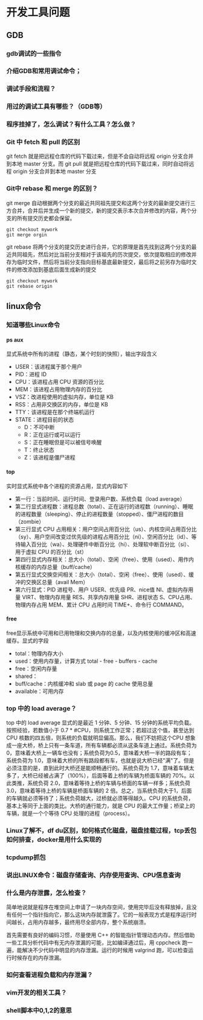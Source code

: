 # 开发工具问题
## GDB
### gdb调试的一些指令
### 介绍GDB和常用调试命令；
### 调试手段和流程？
### 用过的调试工具有哪些？（GDB等）
### 程序挂掉了，怎么调试？有什么工具？怎么做？

### Git 中 fetch 和 pull 的区别
git fetch 就是把远程仓库的代码下载过来，但是不会自动将远程 origin 分支合并到本地 master 分支。而 git pull 就是把远程仓库的代码下载过来，同时自动将远程 origin 分支合并到本地 master 分支

### Git中 rebase 和 merge 的区别？
git merge 自动根据两个分支的最近共同祖先提交和这两个分支的最新提交进行三方合并，合并后并生成一个新的提交，新的提交表示本次合并修改的内容，两个分支的所有提交历史都会保留。
```
git checkout mywork
git merge orgin
```

git rebase 将两个分支的提交历史进行合并，它的原理是首先找到这两个分支的最近共同祖先，然后对比当前分支相对于该祖先的历次提交，依次提取相应的修改并存为临时文件，然后将当前分支指向目标基底最新提交，最后将之前另存为临时文件的修改添加到基底后面生成新的提交
```
git checkout mywork
git rebase origin
```

## linux命令
### 知道哪些Linux命令
#### ps aux
显式系统中所有的进程（静态，某个时刻的快照），输出字段含义
- USER：该进程属于那个用户
- PID：进程 ID
- CPU：该进程占用 CPU 资源的百分比
- MEM：该进程占用物理内存的百分比
- VSZ：改进程使用的虚拟内存，单位是 KB
- RSS：占用非交换区的内存，单位是 KB
- TTY：该进程是在那个终端机运行
- STATE：进程目前的状态
  - D：不可中断
  - R：正在运行或可以运行
  - S：正在睡眠但是可以被信号唤醒
  - T：终止状态
  - Z：该进程是僵尸进程

#### top
实时显式系统中各个进程的资源占用，显式内容如下
- 第一行：当前时间、运行时间、登录用户数、系统负载（load average）
- 第二行显式进程数：进程总数（total）、正在运行的进程数（running）、睡眠的进程数量（sleeping）、停止的进程数量（stopped）、僵尸进程的数目（zombie）
- 第三行显式 CPU 占用相关：用户空间占用百分比（us）、内核空间占用百分比（sy）、用户空间改变过优先级的进程占用百分比（ni）、空闲百分比（id）、等待输入百分比（wa）、处理硬件中断百分比（hi）、处理软中断百分比（si）、用于虚拟 CPU 的百分比（st）
- 第四行显式内存相关：总大小（total）、空闲（free）、使用（used）、用作内核缓存的内存总量（buff/cache）
- 第五行显式交换空间相关：总大小（total）、空闲（free）、使用（used）、缓冲的交换区总量（avail Mem）
- 第六行显式：PID 进程号、用户 USER、优先级 PR、nice值 NI、虚拟内存用量 VIRT、物理内存用量 RES、共享内存用量 SHR、进程状态 S、CPU占用、物理内存占用 MEM、累计 CPU 占用时间 TIME+、命令行 COMMAND。

#### free
free显示系统中可用和已用物理和交换内存的总量，以及内核使用的缓冲区和高速缓存。显式的字段
- total：物理内存大小
- used：使用内存量，计算方式 total - free - buffers - cache
- free：空闲内存量
- shared：
- buff/cache：内核缓冲和 slab 或 page 的 cache 使用总量
- available：可用内存

### top 中的 load average？
top 中的 load average 显式的是最近 1 分钟、5 分钟、15 分钟的系统平均负载。按照经验，若数值小于 0.7 * #CPU，则系统工作正常；若超过这个值，甚至达到 CPU 核数的四五倍，则系统的负载就明显偏高。那么，我们不妨把这个CPU 想象成一座大桥，桥上只有一条车道，所有车辆都必须从这条车道上通过。系统负荷为 0，意味着大桥上一辆车也没有；系统负荷为0.5，意味着大桥一半的路段有车；系统负荷为 1.0，意味着大桥的所有路段都有车，也就是说大桥已经"满"了。但是必须注意的是，直到此时大桥还是能顺畅通行的。系统负荷为 1.7，意味着车辆太多了，大桥已经被占满了（100%），后面等着上桥的车辆为桥面车辆的 70%。以此类推，系统负荷 2.0，意味着等待上桥的车辆与桥面的车辆一样多；系统负荷 3.0，意味着等待上桥的车辆是桥面车辆的 2 倍。总之，当系统负荷大于1，后面的车辆就必须等待了；系统负荷越大，过桥就必须等得越久。CPU 的系统负荷，基本上等同于上面的类比。大桥的通行能力，就是 CPU 的最大工作量；桥梁上的车辆，就是一个个等待 CPU 处理的进程（process）。

### Linux了解不，df du区别，如何格式化磁盘，磁盘挂载过程，tcp丢包如何排查，docker是用什么实现的
### tcpdump抓包
### 说出LINUX命令：磁盘存储查询、内存使用查询、CPU信息查询

### 什么是内存泄露，怎么检查？
简单地说就是程序在堆空间上申请了一块内存空间，使用完毕后没有释放掉，且没有任何一个指针指向它，那么这块内存就泄露了。它的一般表现方式是程序运行时间越长，占用内存越多，最终用尽全部内存，整个系统崩溃。

首先需要有良好的编码习惯，尽量使用 C++ 的智能指针管理动态内存。然后借助一些工具分析代码中有无内存泄漏的可能，比如编译通过后，用 cppcheck 跑一遍，能解决不少代码中明显的内存泄漏。运行的时候用 valgrind 跑，可以检查运行时候存在的内存泄漏。

### 如何查看进程负载和内存泄漏？

### vim开发的相关工具？
### shell脚本中0,1,2的意思